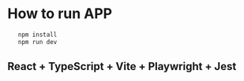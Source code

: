 # How to run APP

```js
   npm install
   npm run dev
```

## React + TypeScript + Vite + Playwright + Jest
